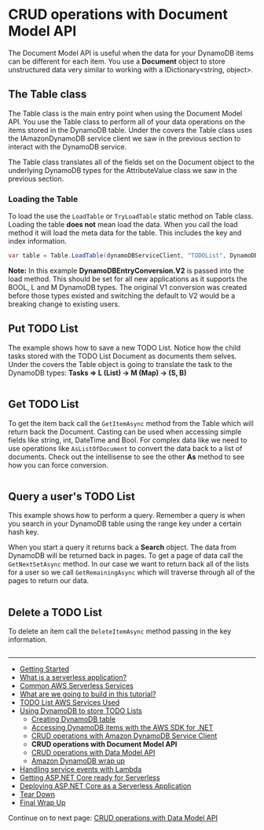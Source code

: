 # CRUD operations with Document Model API

The Document Model API is useful when the data for your DynamoDB items can be different for each 
item. You use a **Document** object to store unstructured data very similar to working with a 
IDictionary<string, object>.

## The Table class

The Table class is the main entry point when using the Document Model API. You use the Table class to
perform all of your data operations on the items stored in the DynamoDB table. Under the covers
the Table class uses the IAmazonDynamoDB service client we saw in the previous section to interact
with the DynamoDB service.

The Table class translates all of the fields set on the Document object to the underlying DynamoDB types
for the AttributeValue class we saw in the previous section.

### Loading the Table

To load the use the `LoadTable` or `TryLoadTable` static method on Table class. Loading the
table **does not** mean load the data. When you call the load method it will load the
meta data for the table. This includes the key and index information.

```csharp
var table = Table.LoadTable(dynamoDBServiceClient, "TODOList", DynamoDBEntryConversion.V2);
```

**Note:** In this example **DynamoDBEntryConversion.V2** is passed into the load method. This should
be set for all new applications as it supports the BOOL, L and M DynamoDB types. The original V1 conversion was 
created before those types existed and switching the default to V2 would be a breaking change to existing users.

## Put TODO List

The example shows how to save a new TODO List. Notice how the child tasks stored with the TODO List Document as documents
them selves. Under the covers the Table object is going to translate the task to the DynamoDB types: **Tasks => L (List) -> M (Map) -> (S, B)**

```cs --source-file ../Snippets/DynamoDBDocumentModel.cs --project ../Snippets/Snippets.csproj --region document_model_put
```

## Get TODO List

To get the item back call the `GetItemAsync` method from the Table which will return back the Document. Casting can be
used when accessing simple fields like string, int, DateTime and Bool. For complex data like we need to use operations
like `AsListOfDocument` to convert the data back to a list of documents. Check out the intellisense to see the
other **As** method to see how you can force conversion.

```cs --source-file ../Snippets/DynamoDBDocumentModel.cs --project ../Snippets/Snippets.csproj --region document_model_get
```

## Query a user's TODO List

This example shows how to perform a query. Remember a query is when you search in your DynamoDB table using the range key under a certain hash key.

When you start a query it returns back a **Search** object. The data from DynamoDB will be returned back in pages. To get a page of 
data call the `GetNextSetAsync` method. In our case we want to return back all of the lists for a user so we call `GetRemainingAsync`
which will traverse through all of the pages to return our data. 

```cs --source-file ../Snippets/DynamoDBDocumentModel.cs --project ../Snippets/Snippets.csproj --region document_model_query
```

## Delete a TODO List

To delete an item call the `DeleteItemAsync` method passing in the key information.

```cs --source-file ../Snippets/DynamoDBDocumentModel.cs --project ../Snippets/Snippets.csproj --region document_model_delete
```

<!-- Generated Navigation -->
---

* [Getting Started](../GettingStarted.md)
* [What is a serverless application?](../WhatIsServerless.md)
* [Common AWS Serverless Services](../CommonServerlessServices.md)
* [What are we going to build in this tutorial?](../WhatAreWeBuilding.md)
* [TODO List AWS Services Used](../TODOListServices.md)
* [Using DynamoDB to store TODO Lists](../DynamoDBModule/WhatIsDynamoDB.md)
  * [Creating DynamoDB table](../DynamoDBModule/CreateTable.md)
  * [Accessing DynamoDB items with the AWS SDK for .NET](../DynamoDBModule/DotNetDynamoDBAPIs.md)
  * [CRUD operations with Amazon DynamoDB Service Client](../DynamoDBModule/DDBServiceClientAPI.md)
  * **CRUD operations with Document Model API**
  * [CRUD operations with Data Model API](../DynamoDBModule/DotNetDynamoDBDataModel.md)
  * [Amazon DynamoDB wrap up](../DynamoDBModule/DynamoDBWrapUp.md)
* [Handling service events with Lambda](../StreamProcessing/ServiceEvents.md)
* [Getting ASP.NET Core ready for Serverless](../ASP.NETCoreFrontend/TheFrontend.md)
* [Deploying ASP.NET Core as a Serverless Application](../DeployingFrontend/DeployingFrontend.md)
* [Tear Down](../TearDown.md)
* [Final Wrap Up](../FinalWrapup.md)

Continue on to next page: [CRUD operations with Data Model API](../DynamoDBModule/DotNetDynamoDBDataModel.md)

